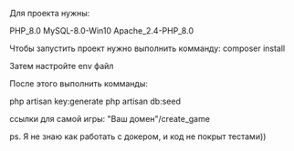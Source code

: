 Для проекта нужны:

PHP_8.0
MySQL-8.0-Win10
Apache_2.4-PHP_8.0

Чтобы запустить проект нужно выполнить комманду: 
composer install

Затем настройте env файл 

После этого выполнить комманды:

php artisan key:generate
php artisan db:seed

ссылки для самой игры:
"Ваш домен"/create_game


ps. Я не знаю как работать с докером, и код не покрыт тестами))
